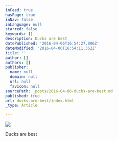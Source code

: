 ```yaml
---
inFeed: true
hasPage: true
inNav: false
inLanguage: null
starred: false
keywords: []
description: Ducks are best
datePublished: '2016-04-06T16:54:27.806Z'
dateModified: '2016-04-06T16:54:11.352Z'
title: ''
author: []
authors: []
publisher:
  name: null
  domain: null
  url: null
  favicon: null
sourcePath: _posts/2016-04-06-ducks-are-best.md
published: true
url: ducks-are-best/index.html
_type: Article

---
```

![](https://the-grid-user-content.s3-us-west-2.amazonaws.com/e4c5c2cd-95a2-4060-8322-da66aff85257.jpg)

Ducks are best